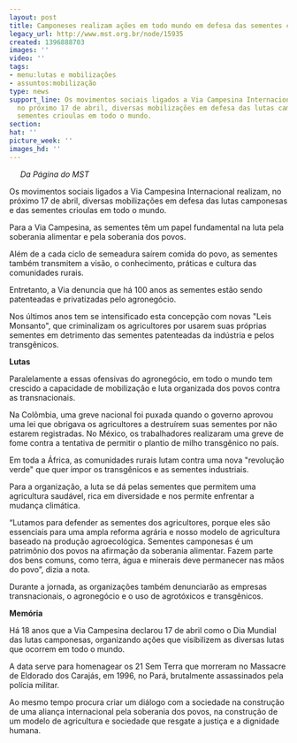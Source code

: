 ```yaml
---
layout: post
title: Camponeses realizam ações em todo mundo em defesa das sementes crioulas
legacy_url: http://www.mst.org.br/node/15935
created: 1396888703
images: ''
video: ''
tags:
- menu:lutas e mobilizações
- assuntos:mobilização
type: news
support_line: Os movimentos sociais ligados a Via Campesina Internacional realizam,
  no próximo 17 de abril, diversas mobilizações em defesa das lutas camponesas e das
  sementes crioulas em todo o mundo.
section: 
hat: ''
picture_week: ''
images_hd: ''
---
```

<p><img style="margin: 10px; float: left;" src="http://www.mst.org.br/sites/default/files/Lutas_via.jpg" alt=""></p><p><em>Da Página do MST<br></em></p><p>Os movimentos sociais ligados a Via Campesina Internacional realizam, no próximo 17 de abril, diversas mobilizações em defesa das lutas camponesas e das sementes crioulas em todo o mundo.&nbsp;</p><p>Para a Via Campesina, as sementes têm um papel fundamental na luta pela soberania alimentar e pela soberania dos povos.&nbsp;</p><p>Além de a cada ciclo de semeadura saírem comida do povo, as sementes também transmitem a visão, o conhecimento, práticas e cultura das comunidades rurais.&nbsp;</p><p>Entretanto, a Via denuncia que há 100 anos as sementes estão sendo patenteadas e privatizadas pelo agronegócio.&nbsp;</p><p>Nos últimos anos tem se intensificado esta concepção com novas "Leis Monsanto", que criminalizam os agricultores por usarem suas próprias sementes em detrimento das sementes patenteadas da indústria e pelos transgênicos.</p><p><strong>Lutas</strong></p><p>Paralelamente a essas ofensivas do agronegócio, em todo o mundo tem crescido a capacidade de mobilização e luta organizada dos povos contra as transnacionais.&nbsp;</p><p>Na Colômbia, uma greve nacional foi puxada quando o governo aprovou uma lei que obrigava os agricultores a destruírem suas sementes por não estarem registradas. No México, os trabalhadores realizaram uma greve de fome contra a tentativa de permitir o plantio de milho transgênico no país.&nbsp;</p><p>Em toda a África, as comunidades rurais lutam contra uma nova "revolução verde" que quer impor os transgênicos e as sementes industriais.&nbsp;</p><p>Para a organização, a luta se dá pelas sementes que permitem uma agricultura saudável, rica em diversidade e nos permite enfrentar a mudança climática.</p><p>“Lutamos para defender as sementes dos agricultores, porque eles são essenciais para uma ampla reforma agrária e nosso modelo de agricultura baseado na produção agroecológica. Sementes camponesas é um patrimônio dos povos na afirmação da soberania alimentar. Fazem parte dos bens comuns, como terra, água e minerais deve permanecer nas mãos do povo”, dizia a nota.</p><p>Durante a jornada, as organizações também denunciarão as empresas transnacionais, o agronegócio e o uso de agrotóxicos e transgênicos.&nbsp;</p><p><strong>Memória</strong></p><p>Há 18 anos que a Via Campesina declarou 17 de abril como o Dia Mundial das lutas camponesas, organizando ações que visibilizem as diversas lutas que ocorrem em todo o mundo.</p><p>A data serve para homenagear os 21 Sem Terra que morreram no Massacre de Eldorado dos Carajás, em 1996, no Pará, brutalmente assassinados pela polícia militar.</p><p>Ao mesmo tempo procura criar um diálogo com a sociedade na construção de uma aliança internacional pela soberania dos povos, na construção de um modelo de agricultura e sociedade que resgate a justiça e a dignidade humana.</p><div>&nbsp;</div>

